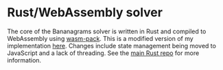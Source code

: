 # Rust/WebAssembly solver
The core of the Bananagrams solver is written in Rust and compiled to WebAssembly using [wasm-pack](https://github.com/rustwasm/wasm-pack). This is a modified version of my implementation [here](https://github.com/williamdwatson/bananagrams_solver). Changes include state management being moved to JavaScript and a lack of threading. See the [main Rust repo](https://github.com/williamdwatson/bananagrams_solver) for more information.